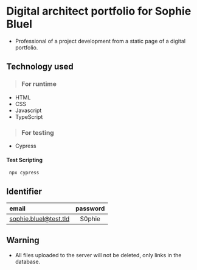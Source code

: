 # Digital architect portfolio for Sophie Bluel

-  Professional of a project development from a static page of a digital portfolio.

## Technology used

>### For runtime

-   HTML
-   CSS
-   Javascript
-   TypeScript

>### For testing

-  Cypress

#### Test Scripting

```
 npx cypress
```

## Identifier

|email|password|
|:---|:---:|
|sophie.bluel@test.tld|S0phie|

## Warning
-  All files uploaded to the server will not be deleted, only links in the database.
